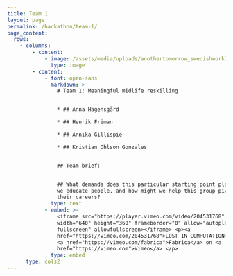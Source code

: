 ```yaml
---
title: Team 1
layout: page
permalink: /hackathon/team-1/
page_content:
  rows:
    - columns:
        - content:
            - image: /assets/media/uploads/anothertomorrow_swedishworklab_97.jpg
              type: image
        - content:
            - font: open-sans
              markdown: >-
                # Team 1: Meaningful midlife reskilling


                * ## Anna Hagensgård

                * ## Henrik Friman

                * ## Annika Gillispie

                * ## Kristian Ohlson Gonzales


                ## Team brief:


                ## What demands does this particular starting point place on how
                we educate people, and how might we help this group pivot in
                their careers?
              type: text
            - embed: >-
                <iframe src="https://player.vimeo.com/video/204531768"
                width="640" height="360" frameborder="0" allow="autoplay;
                fullscreen" allowfullscreen></iframe> <p><a
                href="https://vimeo.com/204531768">LOST IN COMPUTATION</a> from
                <a href="https://vimeo.com/fabrica">Fabrica</a> on <a
                href="https://vimeo.com">Vimeo</a>.</p>
              type: embed
      type: cols2
---
```


